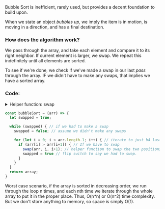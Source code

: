 Bubble Sort is inefficient, rarely used, but provides a decent foundation to build upon.

When we state an object *bubbles up*, we imply the item is in motion, is moving in a direction, and has a final destination.

### How does the algorithm work?

We pass through the array, and take each element and compare it to its right neighbor.
If current element is larger, we swap. We repeat this indefinitely until all elements are sorted.

To see if we're done, we check if we've made a swap in our last *pass* through the array. IF we didn't have to make any swaps, that implies we have a sorted array.

### Code:

<details>
<summary>Helper function: swap </summary>
We write a function to effectively swap two elements positions...

```js
const swap = (arr, idx1, idx2) {
  let tmp = arr[idx1]
  arr[idx1] = arr[idx2]; // replace 1st position's value w/ 2nd position's
  arr[idx2] = tmp; // vice versa
}
```
</details>

```js
const bubbleSort = (arr) => {
  let swapped = true;

  while (swapped) { // if we had to make a swap
    swapped = false; // assume we didn't make any swaps

    for (let i = 0; i < arr.length-1; i++) { // iterate to just b4 last ele
      if (arr[i] > arr[i+1]) { // If we have to swap
        swap(arr, i, i+1); // helper function to swap the two positions
        swapped = true // flip switch to say we had to swap.
      }
    }
  }
  return array;
}

```

Worst case scenario, if the array is sorted in decreasing order, we run through the loop n times, and each nth time we iterate through the whole array to put it in the proper place. Thus, O(n*n) or O(n^2) time complexity. But we don't store anything to memory, so space is simply O(1).